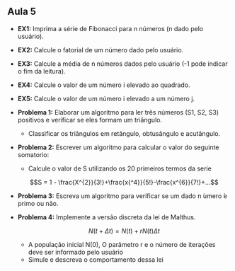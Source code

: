 ## Aula 5

- __EX1:__ Imprima a série de Fibonacci para n números (n dado pelo usuário).

- __EX2:__ Calcule o fatorial de um número dado pelo usuário.

- __EX3:__ Calcule a média de n números dados pelo usuário (-1 pode indicar o fim da leitura).

- __EX4:__ Calcule o valor de um número i elevado ao quadrado.

- __EX5:__ Calcule o valor de um número i elevado a um número j.

- __Problema 1:__ Elaborar um algoritmo para ler três números (S1, S2, S3) positivos e verificar se eles formam um triângulo.
  - Classificar os triângulos em retângulo, obtusângulo e acutângulo.

- __Problema 2:__ Escrever um algoritmo para calcular o valor do seguinte somatorio:
  - Calcule o valor de S utilizando os 20 primeiros termos da serie
  
  ```math
  S = 1 - \frac{X^{2}}{3!}+\frac{x{^4}}{5!}-\frac{x^{6}}{7!}+...
  ```

- __Problema 3:__ Escreva um algoritmo para verificar se um dado n ́umero  ́e
primo ou não.

- __Problema 4:__ Implemente a versão discreta da lei de Malthus.
  
  ```math
  N(t+\Delta t) = N(t)+rN(t)\Delta t
  ```

  - A população inicial N(0), O parâmetro r e o número de iterações deve ser informado pelo usuário
  - Simule e descreva o comportamento dessa lei
